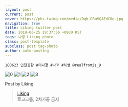 ```yaml
---
layout: post
current: post
cover: https://pbs.twimg.com/media/Dgh-DRuVQAEdCOe.jpg
navigation: true
title: Liking twitter post
date: 2018-06-25 19:37:56 +0900 KST
tags: 나경 Liking photo
class: post-template
subclass: post tag-photo
author: auto-posting
---
```


```  
180623 인천공항 #이나경 #나꼬 #하영 @realfromis_9  

```

![0](https://pbs.twimg.com/media/Dgh9_vLVMAEUlcg.jpg)
![1](https://pbs.twimg.com/media/Dgh-BKRUwAA8hK_.jpg)
![2](https://pbs.twimg.com/media/Dgh-CAkVQAAmWNC.jpg)
![3](https://pbs.twimg.com/media/Dgh-DRuVQAEdCOe.jpg)


Post by Liking

> [Liking](https://twitter.com/liking61)  
  로고크롭, 2차가공 금지